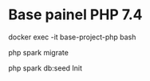 # Base painel PHP 7.4

docker exec -it base-project-php bash

php spark migrate

php spark db:seed Init
